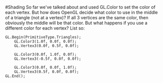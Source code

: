 #Shading
So far we've talked about and used GL.Color to set the color of each vertex. But how does OpenGL decide what color to use in the middle of a triangle (not at a vertex)? If all 3 vertices are the same color, then obviously the middle will be that color. But what happens if you use a different color for each vertex? List so:

```
GL.Begin(PrimitiveType.Triangles);
    GL.Color3(1.0f, 0.0f, 0.0f);
    GL.Vertex3(0.0f, 0.5f, 0.0f);
    
    GL.Color3(0.0f, 1.0f, 0.0f);
    GL.Vertex3(-0.5f, 0.0f, 0.0f);
    
    GL.Color3(0.0f, 0.0f, 1.0f);
    GL.Vertex3(0.5f, 0.0f, 0.0f);
GL.End();
```